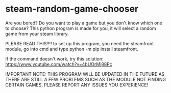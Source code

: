 # steam-random-game-chooser
Are you bored? Do you want to play a game but you don't know which one to choose? 
This python program is made for you, it will select a random game from your steam library.

PLEASE READ THIS!!!!
to set up this program, you need the steamfront module, go into cmd and type python -m pip install steamfront.

If the command doesn't work, try this solution:
https://www.youtube.com/watch?v=4bUOrMj88Pc

IMPORTANT NOTE: THIS PROGRAM WILL BE UPDATED IN THE FUTURE AS THERE ARE STILL A FEW PROBLEMS SUCH AS THE MODULE NOT FINDING CERTAIN GAMES, PLEASE REPORT ANY ISSUES YOU
EXPERIENCE!
